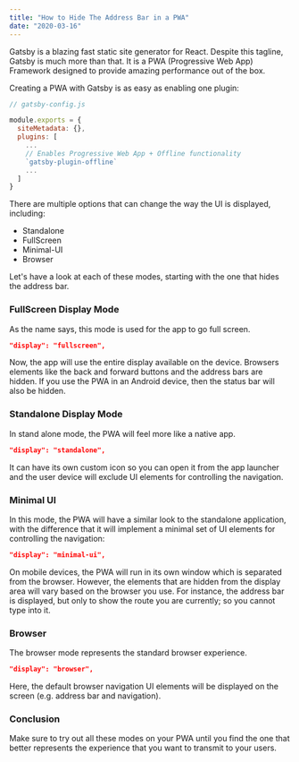 ```yaml
---
title: "How to Hide The Address Bar in a PWA"
date: "2020-03-16"
---
```


Gatsby is a blazing fast static site generator for React. Despite this tagline, Gatsby is much more than that.
It is a PWA (Progressive Web App) Framework designed to provide amazing performance out of the box.

Creating a PWA with Gatsby is as easy as enabling one plugin:

```js
// gatsby-config.js

module.exports = {
  siteMetadata: {},
  plugins: [
    ...
    // Enables Progressive Web App + Offline functionality
    `gatsby-plugin-offline`
    ...
  ]
}
```

There are multiple options that can change the way the UI is displayed, including:

- Standalone
- FullScreen
- Minimal-UI
- Browser

Let's have a look at each of these modes, starting with the one that hides the address bar.

### FullScreen Display Mode

As the name says, this mode is used for the app to go full screen.

```json
"display": "fullscreen",
```

Now, the app will use the entire display available on the device.
Browsers elements like the back and forward buttons and the address bars are hidden.
If you use the PWA in an Android device, then the status bar will also be hidden.

### Standalone Display Mode

In stand alone mode, the PWA will feel more like a native app.

```json
"display": "standalone",
```

It can have its own custom icon so you can open it from the app launcher and the user device will exclude UI elements for controlling the navigation.

### Minimal UI

In this mode, the PWA will have a similar look to the standalone application, with the difference that it will implement a minimal set of UI elements for controlling the navigation:

```json
"display": "minimal-ui",
```

On mobile devices, the PWA will run in its own window which is separated from the browser.
However, the elements that are hidden from the display area will vary based on the browser you use.
For instance, the address bar is displayed, but only to show the route you are currently; so you cannot type into it.

### Browser

The browser mode represents the standard browser experience.

```json
"display": "browser",
```

Here, the default browser navigation UI elements will be displayed on the screen (e.g. address bar and navigation).

### Conclusion

Make sure to try out all these modes on your PWA until you find the one that better represents the experience that you want to transmit to your users.
